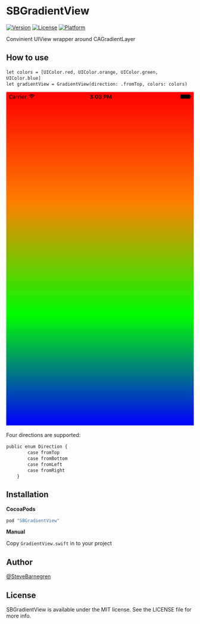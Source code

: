 # SBGradientView

[![Version](https://img.shields.io/cocoapods/v/SBGradientView.svg?style=flat)](http://cocoapods.org/pods/SBGradientView)
[![License](https://img.shields.io/cocoapods/l/SBGradientView.svg?style=flat)](http://cocoapods.org/pods/SBGradientView)
[![Platform](https://img.shields.io/cocoapods/p/SBGradientView.svg?style=flat)](http://cocoapods.org/pods/SBGradientView)

Convinient UIView wrapper around CAGradientLayer

## How to use

```
let colors = [UIColor.red, UIColor.orange, UIColor.green, UIColor.blue]
let gradientView = GradientView(direction: .fromTop, colors: colors)
```

![IMG](https://raw.githubusercontent.com/SteveBarnegren/SBGradientView/master/ScreenShots/Screenshot.png)

Four directions are supported:

```
public enum Direction {
        case fromTop
        case fromBottom
        case fromLeft
        case fromRight
    }
```

## Installation

**CocoaPods**

```ruby
pod "SBGradientView"
```

**Manual**

Copy ```GradientView.swift``` in to your project

## Author

[@SteveBarnegren](https://twitter.com/stevebarnegren)

## License

SBGradientView is available under the MIT license. See the LICENSE file for more info.
